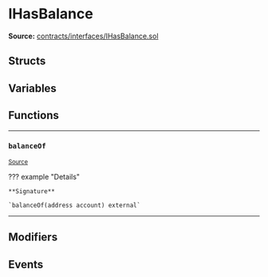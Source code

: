 # IHasBalance

**Source:** [contracts/interfaces/IHasBalance.sol](https://github.com/Synthetixio/synthetix/tree/develop/contracts/interfaces/IHasBalance.sol)

## Structs

## Variables

## Functions

---

### `balanceOf`
<sub>[Source](https://github.com/Synthetixio/synthetix/tree/develop/contracts/interfaces/IHasBalance.sol#L6)</sub>

??? example "Details"

    **Signature**

    `balanceOf(address account) external`

---

## Modifiers

## Events

